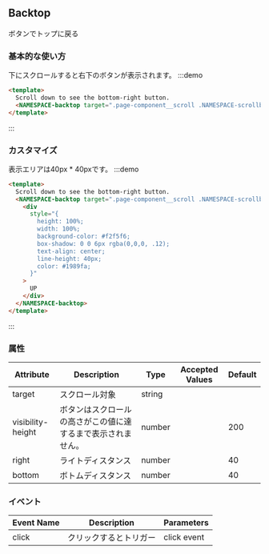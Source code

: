 ## Backtop

ボタンでトップに戻る

### 基本的な使い方

下にスクロールすると右下のボタンが表示されます。
:::demo

```html
<template>
  Scroll down to see the bottom-right button.
  <NAMESPACE-backtop target=".page-component__scroll .NAMESPACE-scrollbar__wrap"></NAMESPACE-backtop>
</template>
```

:::

### カスタマイズ

表示エリアは40px \* 40pxです。
:::demo

```html
<template>
  Scroll down to see the bottom-right button.
  <NAMESPACE-backtop target=".page-component__scroll .NAMESPACE-scrollbar__wrap" :bottom="100">
    <div
      style="{
        height: 100%;
        width: 100%;
        background-color: #f2f5f6;
        box-shadow: 0 0 6px rgba(0,0,0, .12);
        text-align: center;
        line-height: 40px;
        color: #1989fa;
      }"
    >
      UP
    </div>
  </NAMESPACE-backtop>
</template>
```

:::

### 属性

| Attribute         | Description                                                         | Type            | Accepted Values | Default |
| ----------------- | ------------------------------------------------------------------- | --------------- | --------------- | ------- |
| target            | スクロール対象                                                        | string          |                 |         |
| visibility-height | ボタンはスクロールの高さがこの値に達するまで表示されません。                  | number |                 | 200     |
| right             | ライトディスタンス                                                     | number |                 | 40      |
| bottom            | ボトムディスタンス                                                     | number |                 | 40      |

### イベント

| Event Name | Description         | Parameters  |
| ---------- | ------------------- | ----------- |
| click      | クリックするとトリガー  | click event |
